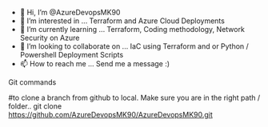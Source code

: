 - 👋 Hi, I’m @AzureDevopsMK90
- 👀 I’m interested in ... Terraform and Azure Cloud Deployments
- 🌱 I’m currently learning ... Terraform, Coding methodology, Network Security on Azure
- 💞️ I’m looking to collaborate on ... IaC using Terraform and or Python / Powershell Deployment Scripts
- 📫 How to reach me ... Send me a message :) 

<!---
AzureDevopsMK90/AzureDevopsMK90 is a ✨ special ✨ repository because its `README.md` (this file) appears on your GitHub profile.
You can click the Preview link to take a look at your changes.
--->


Git commands

#to clone a branch from github to local. Make sure you are in the right path / folder..
git clone https://github.com/AzureDevopsMK90/AzureDevopsMK90.git